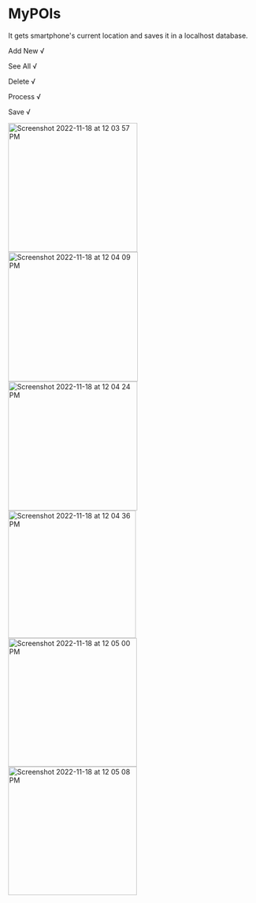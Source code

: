 # MyPOIs
It gets smartphone's current location and saves it in a localhost database.

Add New √

See All √

Delete √

Process √

Save √

<img width="262" alt="Screenshot 2022-11-18 at 12 03 57 PM" src="https://user-images.githubusercontent.com/60193273/202676322-c167f74b-5360-43fc-8c6b-891c3d2e7da1.png">
<img width="263" alt="Screenshot 2022-11-18 at 12 04 09 PM" src="https://user-images.githubusercontent.com/60193273/202676332-08b90b03-bd02-437c-88a0-36128007cc52.png">
<img width="262" alt="Screenshot 2022-11-18 at 12 04 24 PM" src="https://user-images.githubusercontent.com/60193273/202676345-1ab9f043-36dc-4732-b528-db93fb269f4e.png">
<img width="259" alt="Screenshot 2022-11-18 at 12 04 36 PM" src="https://user-images.githubusercontent.com/60193273/202676353-a7db2312-255a-4cea-9218-c6c092263741.png">
<img width="261" alt="Screenshot 2022-11-18 at 12 05 00 PM" src="https://user-images.githubusercontent.com/60193273/202676367-64d77bea-f56d-4401-8a67-da04f8e02243.png">
<img width="261" alt="Screenshot 2022-11-18 at 12 05 08 PM" src="https://user-images.githubusercontent.com/60193273/202676376-5e802fb3-20a1-450b-872e-83713bec92f1.png">
